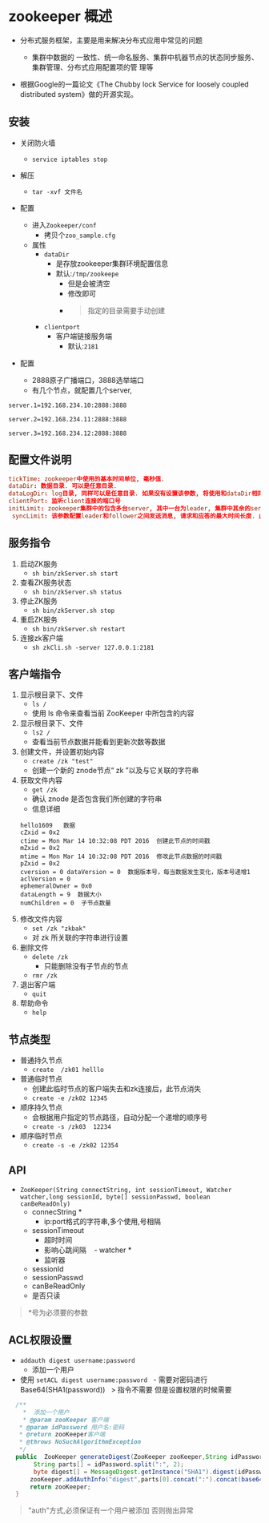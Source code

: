 # zookeeper 概述
- 分布式服务框架，主要是用来解决分布式应用中常见的问题
    - 集群中数据的 一致性、统一命名服务、集群中机器节点的状态同步服务、集群管理、分布式应用配置项的管 理等

- 根据Google的一篇论文《The Chubby lock Service for loosely coupled distributed system》做的开源实现。

## 安装
- 关闭防火墙
    - `service iptables stop`
- 解压
    - `tar -xvf 文件名`
- 配置
    - 进入`Zookeeper/conf`
        - 拷贝个`zoo_sample.cfg`
    - 属性
        - `dataDir`
            - 是存放zookeeper集群环境配置信息
            - 默认:`/tmp/zookeepe`
                - 但是会被清空
                - 修改即可
                - > 指定的目录需要手动创建
        - `clientport`
            - 客户端链接服务端
                - 默认:`2181`

- 配置
    - 2888原子广播端口，3888选举端口
    - 有几个节点，就配置几个server,

```
server.1=192.168.234.10:2888:3888

server.2=192.168.234.11:2888:3888

server.3=192.168.234.12:2888:3888
```

## 配置文件说明
```cnf
tickTime: zookeeper中使用的基本时间单位, 毫秒值.
dataDir: 数据目录. 可以是任意目录.
dataLogDir: log目录, 同样可以是任意目录. 如果没有设置该参数, 将使用和dataDir相同的设 置.
clientPort: 监听client连接的端口号
initLimit: zookeeper集群中的包含多台server, 其中一台为leader, 集群中其余的server为 follower. initLimit参数配置初始化连接时, follower和leader之间的最长心跳时间. 此时该参 数设置为5, 说明时间限制为5倍tickTime, 即5*2000=10000ms=10s.
 syncLimit: 该参数配置leader和follower之间发送消息, 请求和应答的最大时间长度. 此时该 参数设置为2, 说明时间限制为2倍tickTime, 即4000ms.
```

## 服务指令

1. 启动ZK服务
    - `sh bin/zkServer.sh start`
2. 查看ZK服务状态
    - `sh bin/zkServer.sh status`
3. 停止ZK服务
    - `sh bin/zkServer.sh stop`
4. 重启ZK服务
    - `sh bin/zkServer.sh restart`
5. 连接zk客户端
    - `sh zkCli.sh -server 127.0.0.1:2181`

## 客户端指令

1. 显示根目录下、文件
    - `ls /`
    - 使用 ls 命令来查看当前 ZooKeeper 中所包含的内容
2. 显示根目录下、文件
    - `ls2 /`
    - 查看当前节点数据并能看到更新次数等数据
3. 创建文件，并设置初始内容
    - `create /zk "test"`
    - 创建一个新的 znode节点“ zk ”以及与它关联的字符串
4. 获取文件内容
    - `get /zk`
    - 确认 znode 是否包含我们所创建的字符串
    - 信息详细
    ```
    hello1609   数据
    cZxid = 0x2
    ctime = Mon Mar 14 10:32:08 PDT 2016  创建此节点的时间戳
    mZxid = 0x2
    mtime = Mon Mar 14 10:32:08 PDT 2016  修改此节点数据的时间戳
    pZxid = 0x2
    cversion = 0 dataVersion = 0  数据版本号，每当数据发生变化，版本号递增1
    aclVersion = 0
    ephemeralOwner = 0x0
    dataLength = 9  数据大小
    numChildren = 0  子节点数量
    ```
5. 修改文件内容
    - `set /zk "zkbak" `
    - 对 zk 所关联的字符串进行设置
6. 删除文件
    - `delete /zk`
        - 只能删除没有子节点的节点
    - `rmr /zk`
7. 退出客户端
    - `quit`
8. 帮助命令
    - `help`


## 节点类型

- 普通持久节点
    - `create  /zk01 helllo`
- 普通临时节点
    - 创建此临时节点的客户端失去和zk连接后，此节点消失
    -  `create -e /zk02 12345`
- 顺序持久节点
    - 会根据用户指定的节点路径，自动分配一个递增的顺序号
    - `create -s /zk03  12234`
- 顺序临时节点
    - `create -s -e /zk02 12354`

## API
-  `ZooKeeper(String connectString, int sessionTimeout, Watcher watcher,long sessionId, byte[] sessionPasswd, boolean canBeReadOnly)`
   - connecString *
     -  ip:port格式的字符串,多个使用,号相隔
   - sessionTimeout
     - 超时时间
     - 影响心跳间隔
    - watcher *
      - 监听器
    - sessionId
    - sessionPasswd
    -  canBeReadOnly
      - 是否只读

> *号为必须要的参数

## ACL权限设置
- `addauth digest username:password`
  - 添加一个用户
- 使用 `setACL digest username:password`
   - 需要对密码进行 Base64(SHA1(password))
   >   指令不需要 但是设置权限的时候需要

```java
  /**
    *  添加一个用户
    * @param zooKeeper 客户端
   * @param idPassword 用户名:密码
   * @return zooKeeper客户端
   * @throws NoSuchAlgorithmException
   */
  public  ZooKeeper generateDigest(ZooKeeper zooKeeper,String idPassword) throws NoSuchAlgorithmException {
       String parts[] = idPassword.split(":", 2);
       byte digest[] = MessageDigest.getInstance("SHA1").digest(idPassword.getBytes());
      zooKeeper.addAuthInfo("digest",parts[0].concat(":").concat(base64Encode(digest)).getBytes());
      return zooKeeper;
  }
```
> "auth"方式,必须保证有一个用户被添加 否则抛出异常

